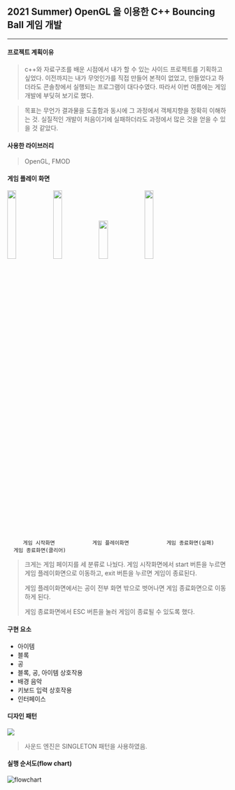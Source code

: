 ## 2021 Summer) OpenGL 을 이용한 C++ Bouncing Ball 게임 개발
 ------
#### 프로젝트 계획이유
> c++와 자료구조를 배운 시점에서 내가 할 수 있는 사이드 프로젝트를 기획하고 싶었다. 이전까지는 내가 무엇인가를 직접 만들어 본적이 없었고, 만들었다고 하더라도 콘솔창에서 실행되는 프로그램이 대다수였다. 따라서 이번 여름에는 게임 개발에 부딪혀 보기로 했다.

> 목표는 무언가 결과물을 도출함과 동시에 그 과정에서 객체지향을 정확히 이해하는 것. 실질적인 개발이 처음이기에 실패하더라도 과정에서 많은 것을 얻을 수 있을 것 같았다. 

#### 사용한 라이브러리
> OpenGL, FMOD


#### 게임 플레이 화면 
<img src = "https://user-images.githubusercontent.com/78679830/131140869-f64d43d5-f209-402c-8c7e-0d6ead574d2f.PNG" width = "20%" height = "20%"> <img src = "https://user-images.githubusercontent.com/78679830/131141316-eef9dbba-1a84-4f07-8794-9d1946a551a9.PNG" width = "20%" height = "20%"> <img src = "https://user-images.githubusercontent.com/78679830/131141160-f67ed3a0-afe3-4a40-96af-7598fb4c176c.PNG" width = "20%" height = "15%"> <img src = "https://user-images.githubusercontent.com/78679830/131292045-f5fa1dd1-2a6d-44cd-a2ce-73c95bdd5582.PNG" width = "20%" height = "20%">

 
         게임 시작화면            게임 플레이화면            게임 종료화면(실패)
      게임 종료화면(클리어)
                
> 크게는 게임 페이지를 세 분류로 나눴다. 게임 시작화면에서 start 버튼을 누르면 게임 플레이화면으로 이동하고, exit 버튼을 누르면 게임이 종료된다.
> 
> 게임 플레이화면에서는 공이 전부 화면 밖으로 벗어나면 게임 종료화면으로 이동하게 된다.
> 
> 게임 종료화면에서 ESC 버튼을 눌러 게임이 종료될 수 있도록 했다.

#### 구현 요소
* 아이템 
* 블록 
* 공
* 블록, 공, 아이템 상호작용
* 배경 음악
* 키보드 입력 상호작용
* 인터페이스

#### 디자인 패턴
<img src = "https://user-images.githubusercontent.com/78679830/131291189-dc1ab423-a865-48dd-8719-b6c4647664e2.PNG">

> 사운드 엔진은 SINGLETON 패턴을 사용하였음.

#### 실행 순서도(flow chart)
![flowchart](https://user-images.githubusercontent.com/78679830/131296750-4c3ad1b6-911d-454e-83f7-da3e2ac335ab.PNG)
